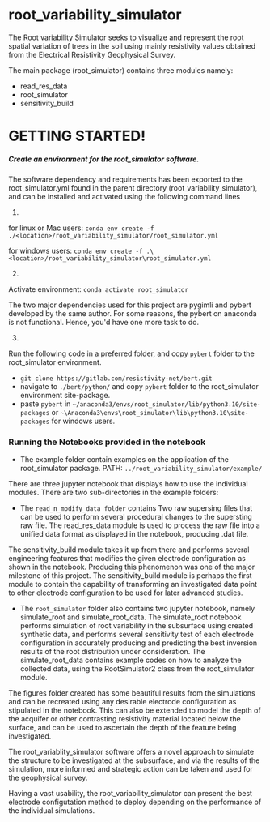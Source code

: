# root_variability_simulator

The Root variability Simulator seeks to visualize and represent the root spatial variation of trees in the soil using mainly resistivity values obtained from the Electrical Resistivity Geophysical Survey.

The main package (root_simulator) contains three modules namely:
- read_res_data
- root_simulator
- sensitivity_build

# GETTING STARTED!
##### Create an environment for the root_simulator software.
The software dependency and requirements has been exported to the root_simulator.yml found in the parent directory (root_variability_simulator), and can be installed and activated using the following command lines

1. 
for linux or Mac users:
`conda env create -f ./<location>/root_variability_simulator/root_simulator.yml`

for windows users:
`conda env create -f .\<location>/root_variability_simulator\root_simulator.yml`

2. 
Activate environment:
`conda activate root_simulator`

The two major dependencies used for this project are pygimli and pybert developed by the same author. For some reasons, the pybert on anaconda is not functional. Hence, you'd have one more task to do.

3. 
Run the following code in a preferred folder, and copy `pybert` folder to the root_simulator environment.
- `git clone https://gitlab.com/resistivity-net/bert.git`
- navigate to  `./bert/python/` and copy `pybert` folder to the root_simulator environment site-package.
- paste `pybert` in `~/anaconda3/envs/root_simulator/lib/python3.10/site-packages` or  `~\Anaconda3\envs\root_simulator\lib\python3.10\site-packages` for windows users. 

### Running the Notebooks provided in the notebook
- The example folder contain examples on the application of the root_simulator package.
PATH: `../root_variability_simulator/example/`

There are three jupyter notebook that displays how to use the individual modules.
There are two sub-directories in the example folders:

- The `read_n_modify_data folder` contains Two raw supersing files that can be used to perform several procedural changes to the supersting raw file.
The read_res_data module is used to process the raw file into a unified data format as displayed in the notebook, producing .dat file.

The sensitivity_build module takes it up from there and performs several engineering features that modifies the given electrode configuration as shown in the notebook. Producing this phenomenon was one of the major milestone of this project. The sensitivity_build module is perhaps the first module to contain the capability of transforming an investigated data point to other electrode configuration to be used for later advanced studies. 

- The `root_simulator` folder also contains two jupyter notebook, namely simulate_root and simulate_root_data. The simulate_root notebook performs simulation of root variability in the subsurface using created synthetic data, and performs several sensitivity test of each electrode configuration in accurately producing and predicting the best inversion results of the root distribution under consideration. 
The simulate_root_data contains example codes on how to analyze the collected data, using the RootSimulator2 class from the root_simulator module.

The figures folder created has some beautiful results from the simulations and can be recreated using any desirable electrode configuration as stipulated in the notebook. This can also be extended to model the depth of the acquifer or other contrasting resistivity material located below the surface, and can be used to ascertain the depth of the feature being investigated.

The root_variablity_simulator software offers a novel approach to simulate the structure to be investigated at the subsurface, and via the results of the simulation, more informed and strategic action can be taken and used for the geophysical survey.

Having a vast usability, the root_variability_simulator can present the best electrode configutation method to deploy depending on the performance of the individual simulations.
